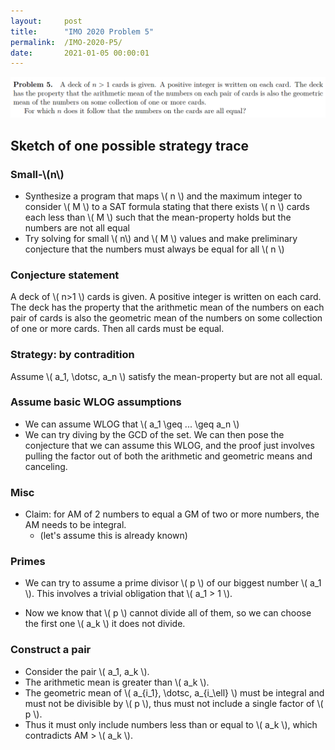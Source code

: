 ```yaml
---
layout:     post
title:      "IMO 2020 Problem 5"
permalink:  /IMO-2020-P5/
date:       2021-01-05 00:00:01
---
```


![IMO-2020-P5](/assets/images/problems/IMO-2020-P5.png)

## Sketch of one possible strategy trace

### Small-\\(n\\)

- Synthesize a program that maps \\( n \\) and the maximum integer to consider \\( M \\) to a SAT formula stating that there exists \\( n \\) cards each less than \\( M \\) such that the mean-property holds
but the numbers are not all equal
- Try solving for small \\( n\\) and \\( M \\) values and make preliminary conjecture that the numbers must always be equal for all \\( n \\)

### Conjecture statement

A deck of \\( n>1 \\) cards is given.
A positive integer is written on each card.
The deck has the property that the arithmetic mean of the numbers on each pair of cards is also the geometric mean of the numbers on some collection of one or more cards.
Then all cards must be equal.

### Strategy: by contradition

Assume \\( a_1, \dotsc, a_n \\) satisfy the mean-property but are not all equal.

### Assume basic WLOG assumptions

- We can assume WLOG that \\( a_1 \geq ... \geq a_n \\)
- We can try diving by the GCD of the set. We can then pose the conjecture that we can assume this WLOG, and the proof just involves pulling the factor out of both the arithmetic and geometric means and canceling.

### Misc

- Claim: for AM of 2 numbers to equal a GM of two or more numbers, the AM needs to be integral.
  - (let's assume this is already known)

### Primes

- We can try to assume a prime divisor \\( p \\) of our biggest number \\( a_1 \\). This involves a trivial obligation that \\( a_1 > 1 \\).

- Now we know that \\( p \\) cannot divide all of them, so we can choose the first one \\( a_k \\) it does not divide.

### Construct a pair

- Consider the pair \\( a_1, a_k \\).
- The arithmetic mean is greater than \\( a_k \\).
- The geometric mean of \\( a_{i_1}, \dotsc, a_{i_\ell} \\) must be integral and must not be divisible by \\( p \\), thus must not include a single factor of \\( p \\).
- Thus it must only include numbers less than or equal to \\( a_k \\), which contradicts AM > \\( a_k \\).
